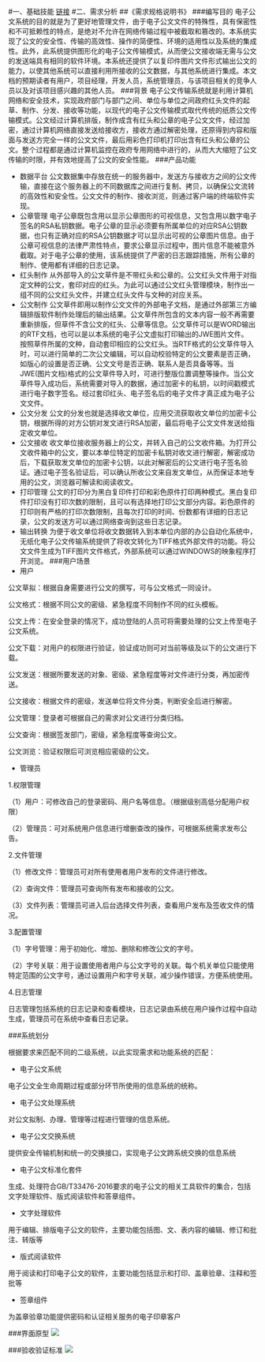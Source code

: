 #一、基础技能
[链接](http://radekstepan.com/burnchart/#!/ZJDBM/Electronic-Document-Transmission-System/1)
#二、需求分析
##《需求规格说明书》
###编写目的
电子公文系统的目的就是为了更好地管理文件，由于电子公文文件的特殊性，具有保密性和不可抵赖性的特点，是绝对不允许在网络传输过程中被截取和篡改的。本系统实现了公文的安全性、传输的高效性、操作的简便性、环境的适用性以及系统的集成性。此外，此系统提供图形化的电子公文传输模式，从而使公文接收端无需与公文的发送端具有相同的软件环境。本系统还提供了以复印件图片文件形式输出公文的能力，以使其他系统可以直接利用所接收的公文数据，与其他系统进行集成。本文档的预期读者有用户，项目经理，开发人员，系统管理员，与该项目相关的竞争人员以及对该项目感兴趣的其他人员。
###背景
电子公文传输系统就是利用计算机网络和安全技术，实现政府部门与部门之间、单位与单位之间政府红头文件的起草、制作、分发、接收等功能，以现代的电子公文传输模式取代传统的纸质公文传输模式。公文经过计算机排版，制作成含有红头和公章的电子公文文件，经过加密，通过计算机网络直接发送给接收方，接收方通过解密处理，还原得到内容和版面与发送方完全一样的公文文件，最后用彩色打印机打印出含有红头和公章的公文。整个过程都是通过计算机监控在政府专用网络中进行的，从而大大缩短了公文传输的时限，并有效地提高了公文的安全性能。
###产品功能
+ 数据平台
公文数据集中存放在统一的服务器中，发送方与接收方之间的公文传输，直接在这个服务器上的不同数据库之间进行复制、拷贝，以确保公文流转的高效性和安全性。公文文件的制作、接收浏览，则通过客户端的终端软件实现。
+ 公章管理
电子公章既包含用以显示公章图形的可视信息，又包含用以数字电子签名的RSA私钥数据。电子公章的显示必须要有所属单位的对应RSA公钥数据，也只有正确对应的RSA公钥数据才可以显示出可视的公章图片信息。由于公章可视信息的法律严肃性特点，要求公章显示过程中，图片信息不能被意外截取。对于电子公章的使用，该系统提供了严密的日志跟踪措施，所有公章的制作、使用都有详细的日志记录。
+ 红头制作
从外部导入的公文草件是不带红头和公章的。公文红头文件用于对指定文种的公文，套印对应的红头。为此可以通过公文红头管理模块，制作出一组不同的公文红头文件，并建立红头文件与文种的对应关系。
+ 公文制作
公文草件即用以制作公文文件的外部电子文档，是通过外部第三方编辑排版软件制作处理后的输出结果。公文草件所包含的文本内容一般不再需要重新排版，但草件不含公文的红头、公章等信息。公文草件可以是WORD输出的RTF文档，也可以是以本系统的电子公文虚拟打印输出的JWE图片文件。
按照草件所属的文种，自动套印相应的公文红头。当RTF格式的公文草件导入时，可以进行简单的二次公文编辑，可以自动校验特定的公文要素是否正确，如版心的设置是否正确、公文文号是否正确、联系人是否具备等等。当JWE(图片文档)格式的公文草件导入时，可进行整版位置调整等操作。当公文草件导入成功后，系统需要对导入的数据，通过加密卡的私钥，以时间戳模式进行电子数字签名。经过套印红头、电子签名后的电子文件才真正成为电子公文文件。
+ 公文分发
公文的分发也就是选择收文单位，应用交流获取收文单位的加密卡公钥，根据所得的对方公钥对发文进行RSA加密，最后将电子公文文件发送给指定收文单位。
+ 公文接收
收文单位接收服务器上的公文，并转入自己的公文收件箱。为打开公文收件箱中的公文，要以本单位特定的加密卡私钥对收文进行解密，解密成功后，下载获取发文单位的加密卡公钥，以此对解密后的公文进行电子签名验证。通过电子签名验证后，可以确认所收公文来自发文单位，从而保证本地专用的公文，浏览器可解读和阅读收文。
+ 打印管理
公文的打印分为黑白复印件打印和彩色原件打印两种模式。黑白复印件打印没有打印次数的限制，且可以有选择地打印公文部分内容。彩色原件的打印则有严格的打印次数限制，且每次打印的时间、份数都有详细的日志记录，公文的发送方可以通过网络查询到这些日志记录。
+ 输出转换
为便于收文单位将收文数据转入到本单位内部的办公自动化系统中，无纸化电子公文传输系统提供了将收文转化为TIFF格式外部文件的功能。将公文文件生成为TIFF图片文件格式，外部系统可以通过WINDOWS的映象程序打开浏览。
###用户场景
+ 用户

公文草拟：根据自身需要进行公文的撰写，可与公文格式一同设计。

公文格式：根据不同公文的密级、紧急程度不同制作不同的红头模板。

公文上传：在安全登录的情况下，成功登陆的人员可将需要处理的公文上传至电子公文系统。

公文下载：对用户的权限进行验证，验证成功则可对当前等级及以下的公文进行下载。

公文发送：根据所要发送的对象、密级、紧急程度等对文件进行分类，再加密传送。

公文接收：根据文件的密级，发送单位将文件分类，判断安全后进行解密。

公文管理：登录者可根据自己的需求对公文进行分类归档。

公文查询：根据签发部门，密级，紧急程度等查询公文。

公文浏览：验证权限后可浏览相应密级的公文。

+ 管理员

1.权限管理

（1）用户：可修改自己的登录密码、用户名等信息。（根据级别高低分配用户权限）

（2）管理员：可对系统用户信息进行增删查改的操作，可根据系统需求发布公告。

2.文件管理

（1）修改文件：管理员可对所有使用者用户发布的文件进行修改。

（2）查询文件：管理员可查询所有发布和接收的公文。

（3）文件列表：管理员可进入后台选择文件列表，查看用户发布及签收文件的情况。

3.配置管理

（1）字号管理：用于初始化、增加、删除和修改公文的字号。

（2）字号关联：用于设置使用者用户与公文字号的关联。每个机关单位只能使用特定范围的公文字号，通过设置用户和字号关联，减少操作错误，方便系统使用。

4.日志管理

日志管理包括系统的日志记录和查看模块，日志记录由系统在用户操作过程中自动生成，管理员可在系统中查看日志记录。

 

###系统划分

根据要求来匹配不同的二级系统，以此实现需求和功能系统的匹配：

+ 电子公文系统

电子公文全生命周期过程或部分环节所使用的信息系统的统称。

+ 电子公文处理系统

对公文拟制、办理、管理等过程进行管理的信息系统。
+ 电子公文交换系统

提供安全传输机制和统一的交换接口，实现电子公文跨系统交换的信息系统

+ 电子公文标准化套件

生成、处理符合GB/T33476-2016要求的电子公文的相关工具软件的集合，包括文字处理软件、版式阅读软件和答章组件。

+ 文字处理软件

用于编辑、排版电子公文的软件，主要功能包括图、文、表内容的编辑、修订和批注、转版等

+ 版式阅读软件

用于阅读和打印电子公文的软件，主要功能包括显示和打印、盖章验章、注释和签批等

+ 签章组件

为盖章验章功能提供密码和认证相关服务的电子印章客户

###界面原型
![](https://img2020.cnblogs.com/blog/2560751/202110/2560751-20211017224338478-2085001610.jpg)


###验收验证标准
![](https://img2020.cnblogs.com/blog/1813289/202110/1813289-20211017223120042-671369421.png)
